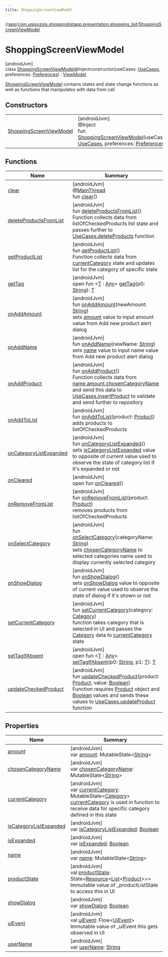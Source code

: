```yaml
---
title: ShoppingScreenViewModel
---
```

//[app](../../../index.html)/[com.ugisozols.shoppinglistapp.presentation.shopping_list](../index.html)/[ShoppingScreenViewModel](index.html)



# ShoppingScreenViewModel



[androidJvm]\
class [ShoppingScreenViewModel](index.html)@Injectconstructor(useCases: [UseCases](../../com.ugisozols.shoppinglistapp.domain.use_cases/-use-cases/index.html), preferences: [Preferences](../../com.ugisozols.shoppinglistapp.domain.preferences/-preferences/index.html)) : [ViewModel](https://developer.android.com/reference/kotlin/androidx/lifecycle/ViewModel.html)

[ShoppingScreenViewModel](index.html) contains states and state change functions as well as functions that manipulates with data from call



## Constructors


| | |
|---|---|
| [ShoppingScreenViewModel](-shopping-screen-view-model.html) | [androidJvm]<br>@Inject<br>fun [ShoppingScreenViewModel](-shopping-screen-view-model.html)(useCases: [UseCases](../../com.ugisozols.shoppinglistapp.domain.use_cases/-use-cases/index.html), preferences: [Preferences](../../com.ugisozols.shoppinglistapp.domain.preferences/-preferences/index.html)) |


## Functions


| Name | Summary |
|---|---|
| [clear](../../com.ugisozols.shoppinglistapp.presentation.welcome_screen/-welcome-screen-view-model/index.html#-1936886459%2FFunctions%2F-451970049) | [androidJvm]<br>@[MainThread](https://developer.android.com/reference/kotlin/androidx/annotation/MainThread.html)<br>fun [clear](../../com.ugisozols.shoppinglistapp.presentation.welcome_screen/-welcome-screen-view-model/index.html#-1936886459%2FFunctions%2F-451970049)() |
| [deleteProductsFromList](delete-products-from-list.html) | [androidJvm]<br>fun [deleteProductsFromList](delete-products-from-list.html)()<br>Function collects data from listOfCheckedProducts list state and passes further to [UseCases.deleteProducts](../../com.ugisozols.shoppinglistapp.domain.use_cases/-use-cases/delete-products.html) function |
| [getProductList](get-product-list.html) | [androidJvm]<br>fun [getProductList](get-product-list.html)()<br>Function collects data from [currentCategory](current-category.html) state and updates list for the category of specific state |
| [getTag](../../com.ugisozols.shoppinglistapp.presentation.welcome_screen/-welcome-screen-view-model/index.html#-215894976%2FFunctions%2F-451970049) | [androidJvm]<br>open fun &lt;[T](../../com.ugisozols.shoppinglistapp.presentation.welcome_screen/-welcome-screen-view-model/index.html#-215894976%2FFunctions%2F-451970049) : [Any](https://kotlinlang.org/api/latest/jvm/stdlib/kotlin/-any/index.html)&gt; [getTag](../../com.ugisozols.shoppinglistapp.presentation.welcome_screen/-welcome-screen-view-model/index.html#-215894976%2FFunctions%2F-451970049)(p0: [String](https://kotlinlang.org/api/latest/jvm/stdlib/kotlin/-string/index.html)): [T](../../com.ugisozols.shoppinglistapp.presentation.welcome_screen/-welcome-screen-view-model/index.html#-215894976%2FFunctions%2F-451970049) |
| [onAddAmount](on-add-amount.html) | [androidJvm]<br>fun [onAddAmount](on-add-amount.html)(newAmount: [String](https://kotlinlang.org/api/latest/jvm/stdlib/kotlin/-string/index.html))<br>sets [amount](amount.html) value to input amount value from Add new product alert dialog |
| [onAddName](on-add-name.html) | [androidJvm]<br>fun [onAddName](on-add-name.html)(newName: [String](https://kotlinlang.org/api/latest/jvm/stdlib/kotlin/-string/index.html))<br>sets [name](name.html) value to input name value from Add new product alert dialog |
| [onAddProduct](on-add-product.html) | [androidJvm]<br>fun [onAddProduct](on-add-product.html)()<br>Function collects data from [name](name.html),[amount](amount.html),[chosenCategoryName](chosen-category-name.html) and send this data to [UseCases.insertProduct](../../com.ugisozols.shoppinglistapp.domain.use_cases/-use-cases/insert-product.html) to validate and send further to repository |
| [onAddToList](on-add-to-list.html) | [androidJvm]<br>fun [onAddToList](on-add-to-list.html)(product: [Product](../../com.ugisozols.shoppinglistapp.domain.models/-product/index.html))<br>adds products to listOfCheckedProducts |
| [onCategoryListExpanded](on-category-list-expanded.html) | [androidJvm]<br>fun [onCategoryListExpanded](on-category-list-expanded.html)()<br>sets [isCategoryListExpanded](is-category-list-expanded.html) value to opposite of current value used to observe the state of category list if it's expanded or not |
| [onCleared](../../com.ugisozols.shoppinglistapp.presentation.welcome_screen/-welcome-screen-view-model/index.html#-1930136507%2FFunctions%2F-451970049) | [androidJvm]<br>open fun [onCleared](../../com.ugisozols.shoppinglistapp.presentation.welcome_screen/-welcome-screen-view-model/index.html#-1930136507%2FFunctions%2F-451970049)() |
| [onRemoveFromList](on-remove-from-list.html) | [androidJvm]<br>fun [onRemoveFromList](on-remove-from-list.html)(product: [Product](../../com.ugisozols.shoppinglistapp.domain.models/-product/index.html))<br>removes products from listOfCheckedProducts |
| [onSelectCategory](on-select-category.html) | [androidJvm]<br>fun [onSelectCategory](on-select-category.html)(categoryName: [String](https://kotlinlang.org/api/latest/jvm/stdlib/kotlin/-string/index.html))<br>sets [chosenCategoryName](chosen-category-name.html) to selected categories name used to display currently selected category |
| [onShowDialog](on-show-dialog.html) | [androidJvm]<br>fun [onShowDialog](on-show-dialog.html)()<br>sets [onShowDialog](on-show-dialog.html) value to opposite of current value used to observe the state of dialog if it's shown or not |
| [setCurrentCategory](set-current-category.html) | [androidJvm]<br>fun [setCurrentCategory](set-current-category.html)(category: [Category](../../com.ugisozols.shoppinglistapp.domain.models/-category/index.html))<br>function takes category that is selected in UI and passes the [Category](../../com.ugisozols.shoppinglistapp.domain.models/-category/index.html) data to [currentCategory](current-category.html) state |
| [setTagIfAbsent](../../com.ugisozols.shoppinglistapp.presentation.welcome_screen/-welcome-screen-view-model/index.html#-1567230750%2FFunctions%2F-451970049) | [androidJvm]<br>open fun &lt;[T](../../com.ugisozols.shoppinglistapp.presentation.welcome_screen/-welcome-screen-view-model/index.html#-1567230750%2FFunctions%2F-451970049) : [Any](https://kotlinlang.org/api/latest/jvm/stdlib/kotlin/-any/index.html)&gt; [setTagIfAbsent](../../com.ugisozols.shoppinglistapp.presentation.welcome_screen/-welcome-screen-view-model/index.html#-1567230750%2FFunctions%2F-451970049)(p0: [String](https://kotlinlang.org/api/latest/jvm/stdlib/kotlin/-string/index.html), p1: [T](../../com.ugisozols.shoppinglistapp.presentation.welcome_screen/-welcome-screen-view-model/index.html#-1567230750%2FFunctions%2F-451970049)): [T](../../com.ugisozols.shoppinglistapp.presentation.welcome_screen/-welcome-screen-view-model/index.html#-1567230750%2FFunctions%2F-451970049) |
| [updateCheckedProduct](update-checked-product.html) | [androidJvm]<br>fun [updateCheckedProduct](update-checked-product.html)(product: [Product](../../com.ugisozols.shoppinglistapp.domain.models/-product/index.html), value: [Boolean](https://kotlinlang.org/api/latest/jvm/stdlib/kotlin/-boolean/index.html))<br>Function requires [Product](../../com.ugisozols.shoppinglistapp.domain.models/-product/index.html) object and [Boolean](https://kotlinlang.org/api/latest/jvm/stdlib/kotlin/-boolean/index.html) values and sends these values to [UseCases.updateProduct](../../com.ugisozols.shoppinglistapp.domain.use_cases/-use-cases/update-product.html) function |


## Properties


| Name | Summary |
|---|---|
| [amount](amount.html) | [androidJvm]<br>var [amount](amount.html): MutableState&lt;[String](https://kotlinlang.org/api/latest/jvm/stdlib/kotlin/-string/index.html)&gt; |
| [chosenCategoryName](chosen-category-name.html) | [androidJvm]<br>var [chosenCategoryName](chosen-category-name.html): MutableState&lt;[String](https://kotlinlang.org/api/latest/jvm/stdlib/kotlin/-string/index.html)&gt; |
| [currentCategory](current-category.html) | [androidJvm]<br>var [currentCategory](current-category.html): MutableState&lt;[Category](../../com.ugisozols.shoppinglistapp.domain.models/-category/index.html)&gt;<br>[currentCategory](current-category.html) is used in function to receive data for specific category defined in this state |
| [isCategoryListExpanded](is-category-list-expanded.html) | [androidJvm]<br>var [isCategoryListExpanded](is-category-list-expanded.html): [Boolean](https://kotlinlang.org/api/latest/jvm/stdlib/kotlin/-boolean/index.html) |
| [isExpanded](is-expanded.html) | [androidJvm]<br>var [isExpanded](is-expanded.html): [Boolean](https://kotlinlang.org/api/latest/jvm/stdlib/kotlin/-boolean/index.html) |
| [name](name.html) | [androidJvm]<br>var [name](name.html): MutableState&lt;[String](https://kotlinlang.org/api/latest/jvm/stdlib/kotlin/-string/index.html)&gt; |
| [productState](product-state.html) | [androidJvm]<br>val [productState](product-state.html): State&lt;[Resource](../../com.ugisozols.shoppinglistapp.utils/-resource/index.html)&lt;[List](https://kotlinlang.org/api/latest/jvm/stdlib/kotlin.collections/-list/index.html)&lt;[Product](../../com.ugisozols.shoppinglistapp.domain.models/-product/index.html)&gt;&gt;&gt;<br>Immutable value of _productListState to access this in UI |
| [showDialog](show-dialog.html) | [androidJvm]<br>var [showDialog](show-dialog.html): [Boolean](https://kotlinlang.org/api/latest/jvm/stdlib/kotlin/-boolean/index.html) |
| [uiEvent](ui-event.html) | [androidJvm]<br>val [uiEvent](ui-event.html): Flow&lt;[UiEvent](../../com.ugisozols.shoppinglistapp.utils/-ui-event/index.html)&gt;<br>Immutable value of _uiEvent this gets observed in UI |
| [userName](user-name.html) | [androidJvm]<br>var [userName](user-name.html): [String](https://kotlinlang.org/api/latest/jvm/stdlib/kotlin/-string/index.html) |

